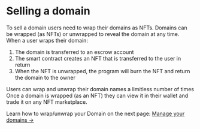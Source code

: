# Selling a domain

To sell a domain users need to wrap their domains as NFTs. Domains can be wrapped (as NFTs) or unwrapped to reveal the domain at any time. When a user wraps their domain:

1. The domain is transferred to an escrow account
2. The smart contract creates an NFT that is transferred to the user in return
3. When the NFT is unwrapped, the program will burn the NFT and return the domain to the owner

Users can wrap and unwrap their domain names a limitless number of times Once a domain is wrapped (as an NFT) they can view it in their wallet and trade it on any NFT marketplace.

Learn how to wrap/unwrap your Domain on the next page:  [Manage your domains ->](manage-your-domains.md)
